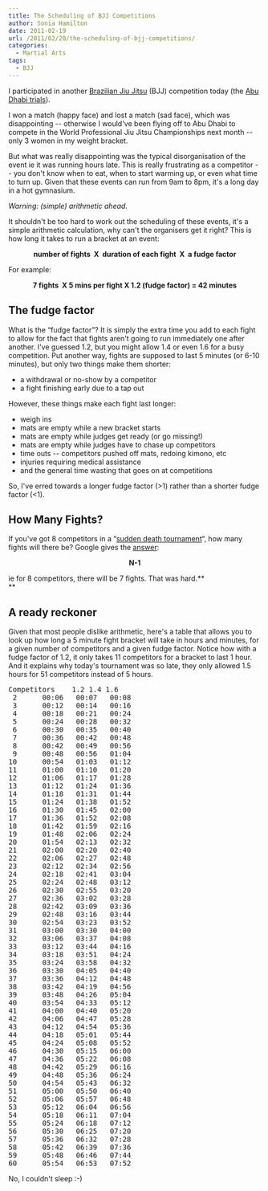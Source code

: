 ```yaml
---
title: The Scheduling of BJJ Competitions
author: Sonia Hamilton
date: 2011-02-19
url: /2011/02/20/the-scheduling-of-bjj-competitions/
categories:
  - Martial Arts
tags:
  - BJJ
---
```

I participated in another [Brazilian Jiu Jitsu][1] (BJJ) competition today (the [Abu Dhabi trials][2]).

<!--more-->

I won a match (happy face) and lost a match (sad face), which was disappointing -- otherwise I would've been flying off to Abu Dhabi to compete in the World Professional Jiu Jitsu Championships next month -- only 3 women in my weight bracket.

But what was really disappointing was the typical disorganisation of the event ie it was running hours late. This is really frustrating as a competitor -- you don't know when to eat, when to start warming up, or even what time to turn up. Given that these events can run from 9am to 8pm, it's a long day in a hot gymnasium.

*Warning: (simple) arithmetic ahead.<!--more-->*

It shouldn't be too hard to work out the scheduling of these events, it's a simple arithmetic calculation, why can't the organisers get it right? This is how long it takes to run a bracket at an event:

<p style="text-align: center;">
  <strong>number of fights  X  duration of each fight  X  a fudge factor</strong>
</p>

For example:

<p style="text-align: center;">
  <strong>7 fights  X 5 mins per fight X 1.2 (fudge factor) = 42 minutes</strong>
</p>

## The fudge factor

What is the &#8220;fudge factor&#8221;? It is simply the extra time you add to each fight to allow for the fact that fights aren't going to run immediately one after another. I've guessed 1.2, but you might allow 1.4 or even 1.6 for a busy competition. Put another way, fights are supposed to last 5 minutes (or 6-10 minutes), but only two things make them shorter:

  * a withdrawal or no-show by a competitor
  * a fight finishing early due to a tap out

However, these things make each fight last longer:

  * weigh ins
  * mats are empty while a new bracket starts
  * mats are empty while judges get ready (or go missing!)
  * mats are empty while judges have to chase up competitors
  * time outs -- competitors pushed off mats, redoing kimono, etc
  * injuries requiring medical assistance
  * and the general time wasting that goes on at competitions

So, I've erred towards a longer fudge factor (>1) rather than a shorter fudge factor (<1).

## How Many Fights?

If you've got 8 competitors in a &#8220;[sudden death tournament][3]&#8220;, how many fights will there be? Google gives the [answer][4]:

<p style="text-align: center;">
  <strong>N-1</strong>
</p>

ie for 8 competitors, there will be 7 fights. That was hard.**  
**

## A ready reckoner

Given that most people dislike arithmetic, here's a table that allows you to look up how long a 5 minute fight bracket will take in hours and minutes, for a given number of competitors and a given fudge factor. Notice how with a fudge factor of 1.2, it only takes 11 competitors for a bracket to last 1 hour. And it explains why today's tournament was so late, they only allowed 1.5 hours for 51 competitors instead of 5 hours.

<pre>Competitors	1.2	1.4	1.6
 2		00:06	00:07	00:08
 3		00:12	00:14	00:16
 4		00:18	00:21	00:24
 5		00:24	00:28	00:32
 6		00:30	00:35	00:40
 7		00:36	00:42	00:48
 8		00:42	00:49	00:56
 9		00:48	00:56	01:04
10		00:54	01:03	01:12
11		01:00	01:10	01:20
12		01:06	01:17	01:28
13		01:12	01:24	01:36
14		01:18	01:31	01:44
15		01:24	01:38	01:52
16		01:30	01:45	02:00
17		01:36	01:52	02:08
18		01:42	01:59	02:16
19		01:48	02:06	02:24
20		01:54	02:13	02:32
21		02:00	02:20	02:40
22		02:06	02:27	02:48
23		02:12	02:34	02:56
24		02:18	02:41	03:04
25		02:24	02:48	03:12
26		02:30	02:55	03:20
27		02:36	03:02	03:28
28		02:42	03:09	03:36
29		02:48	03:16	03:44
30		02:54	03:23	03:52
31		03:00	03:30	04:00
32		03:06	03:37	04:08
33		03:12	03:44	04:16
34		03:18	03:51	04:24
35		03:24	03:58	04:32
36		03:30	04:05	04:40
37		03:36	04:12	04:48
38		03:42	04:19	04:56
39		03:48	04:26	05:04
40		03:54	04:33	05:12
41		04:00	04:40	05:20
42		04:06	04:47	05:28
43		04:12	04:54	05:36
44		04:18	05:01	05:44
45		04:24	05:08	05:52
46		04:30	05:15	06:00
47		04:36	05:22	06:08
48		04:42	05:29	06:16
49		04:48	05:36	06:24
50		04:54	05:43	06:32
51		05:00	05:50	06:40
52		05:06	05:57	06:48
53		05:12	06:04	06:56
54		05:18	06:11	07:04
55		05:24	06:18	07:12
56		05:30	06:25	07:20
57		05:36	06:32	07:28
58		05:42	06:39	07:36
59		05:48	06:46	07:44
60		05:54	06:53	07:52</pre>

No, I couldn't sleep :-)

 [1]: http://en.wikipedia.org/wiki/Brazilian_Jiu-Jitsu
 [2]: http://www.abudhabiproaustralia.com/
 [3]: http://en.wikipedia.org/wiki/Single_elimination_tournament
 [4]: http://wiki.answers.com/Q/What_the_formula_of_single_elimination_tournament
